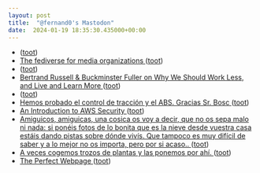 ```yaml
---
layout: post
title:  "@fernand0's Mastodon"
date:  2024-01-19 18:35:30.435000+00:00
---
```

*  [ ](https://mastodon.cloud/@torresburriel) ([toot](https://mastodon.social/@fernand0/111784055959261349))
*  [The fediverse for media organizations ](https://werd.io/2024/the-fediverse-for-media-organization) ([toot](https://mastodon.social/@fernand0/111783948660234398))
*  [ ](https://mastodon.cloud/@torresburriel) ([toot](https://mastodon.social/@fernand0/111783903735303291))
*  [Bertrand Russell & Buckminster Fuller on Why We Should Work Less, and Live and Learn More ](https://www.openculture.com/2024/01/bertrand-russell-buckminster-fuller-on-why-we-should-work-less-and-live-and-learn-more.htm) ([toot](https://mastodon.social/@fernand0/111783881414613408))
*  [ ](https://mastodon.cloud/@torresburriel) ([toot](https://mastodon.social/@fernand0/111783808328221427))
*  [Hemos probado el control de tracción y el ABS. Gracias Sr. Bosc ](https://mastodon.social/@fernand0/111783786729181884) ([toot](https://mastodon.social/@fernand0/111783786729181884))
*  [An Introduction to AWS Security ](https://www.tripwire.com/state-of-security/introduction-aws-securit) ([toot](https://mastodon.social/@fernand0/111783772682133485))
*  [Amiguicos, amiguicas, una cosica os voy a decir, que no os sepa malo ni nada: si ponéis fotos de lo bonita que es la nieve desde vuestra casa estáis dando pistas sobre dónde vivís. Que tampoco es muy difícil de saber y a lo mejor no os importa, pero por si acaso.. ](https://mastodon.social/@fernand0/111783745353840040) ([toot](https://mastodon.social/@fernand0/111783745353840040))
*  [A veces cogemos trozos de plantas y las ponemos por ahí. ](https://avecesunafoto.wordpress.com/2024/01/19/a-veces-cogemos-trozos-de-plantas-y-las-ponemos-por-ahi) ([toot](https://mastodon.social/@fernand0/111783744275551174))
*  [The Perfect Webpage ](https://www.theverge.com/c/23998379/google-search-seo-algorithm-webpage-optimizatio) ([toot](https://mastodon.social/@fernand0/111783643018616309))
